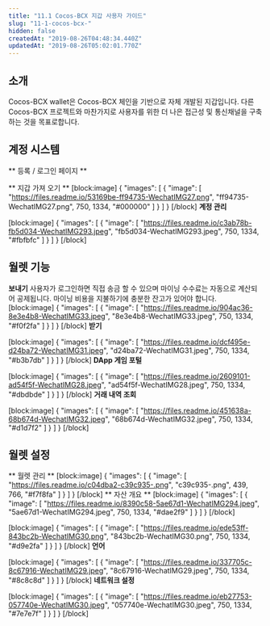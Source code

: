 ```yaml
---
title: "11.1 Cocos-BCX 지갑 사용자 가이드"
slug: "11-1-cocos-bcx-"
hidden: false
createdAt: "2019-08-26T04:48:34.440Z"
updatedAt: "2019-08-26T05:02:01.770Z"
---
```

## 소개
Cocos-BCX wallet은 Cocos-BCX 체인을 기반으로 자체 개발된 지갑입니다. 다른 Cocos-BCX 프로젝트와 마찬가지로 사용자를 위한 더 나은 접근성 및 통신채널을 구축하는 것을 목표로합니다.

## 계정 시스템
** 등록 / 로그인 페이지 **



** 지갑 가져 오기 **
[block:image]
{
  "images": [
    {
      "image": [
        "https://files.readme.io/53169be-ff94735-WechatIMG27.png",
        "ff94735-WechatIMG27.png",
        750,
        1334,
        "#000000"
      ]
    }
  ]
}
[/block]
**계정 관리**

[block:image]
{
  "images": [
    {
      "image": [
        "https://files.readme.io/c3ab78b-fb5d034-WechatIMG293.jpeg",
        "fb5d034-WechatIMG293.jpeg",
        750,
        1334,
        "#fbfbfc"
      ]
    }
  ]
}
[/block]
## 월렛 기능
**보내기**
사용자가 로그인하면 직접 송금 할 수 있으며 마이닝 수수료는 자동으로 계산되어 공제됩니다. 마이닝 비용을 지불하기에 충분한 잔고가 있어야 합니다.
[block:image]
{
  "images": [
    {
      "image": [
        "https://files.readme.io/904ac36-8e3e4b8-WechatIMG33.jpeg",
        "8e3e4b8-WechatIMG33.jpeg",
        750,
        1334,
        "#f0f2fa"
      ]
    }
  ]
}
[/block]
**받기**

[block:image]
{
  "images": [
    {
      "image": [
        "https://files.readme.io/dcf495e-d24ba72-WechatIMG31.jpeg",
        "d24ba72-WechatIMG31.jpeg",
        750,
        1334,
        "#b3b7db"
      ]
    }
  ]
}
[/block]
**DApp 게임 포털** 

[block:image]
{
  "images": [
    {
      "image": [
        "https://files.readme.io/2609101-ad54f5f-WechatIMG28.jpeg",
        "ad54f5f-WechatIMG28.jpeg",
        750,
        1334,
        "#dbdbde"
      ]
    }
  ]
}
[/block]
**거래 내역 조회** 

[block:image]
{
  "images": [
    {
      "image": [
        "https://files.readme.io/451638a-68b674d-WechatIMG32.jpeg",
        "68b674d-WechatIMG32.jpeg",
        750,
        1334,
        "#d1d7f2"
      ]
    }
  ]
}
[/block]
## 월렛 설정
** 월렛 관리 **
[block:image]
{
  "images": [
    {
      "image": [
        "https://files.readme.io/c04dba2-c39c935-.png",
        "c39c935-.png",
        439,
        766,
        "#f7f8fa"
      ]
    }
  ]
}
[/block]
** 자산 개요 **
[block:image]
{
  "images": [
    {
      "image": [
        "https://files.readme.io/8390c58-5ae67d1-WechatIMG294.jpeg",
        "5ae67d1-WechatIMG294.jpeg",
        750,
        1334,
        "#dae2f9"
      ]
    }
  ]
}
[/block]

[block:image]
{
  "images": [
    {
      "image": [
        "https://files.readme.io/ede53ff-843bc2b-WechatIMG30.png",
        "843bc2b-WechatIMG30.png",
        750,
        1334,
        "#d9e2fa"
      ]
    }
  ]
}
[/block]
**언어** 

[block:image]
{
  "images": [
    {
      "image": [
        "https://files.readme.io/337705c-8c67916-WechatIMG29.jpeg",
        "8c67916-WechatIMG29.jpeg",
        750,
        1334,
        "#8c8c8d"
      ]
    }
  ]
}
[/block]
**네트워크 설정** 

[block:image]
{
  "images": [
    {
      "image": [
        "https://files.readme.io/eb27753-057740e-WechatIMG30.jpeg",
        "057740e-WechatIMG30.jpeg",
        750,
        1334,
        "#7e7e7f"
      ]
    }
  ]
}
[/block]